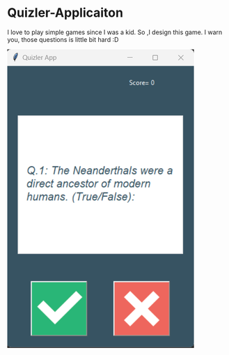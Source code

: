 # Quizler-Applicaiton
I love to play simple games since I was a kid. So ,I design this game. 
I warn you, those questions is little bit hard :D

 ![](result.bmp)
